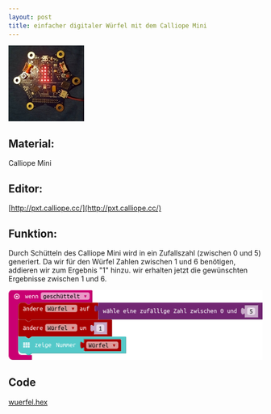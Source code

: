 ```yaml
---
layout: post
title: einfacher digitaler Würfel mit dem Calliope Mini
---
```

![](/images/IMG_20171114_181017_929.jpg)

## Material:

Calliope Mini

## Editor:

[http://pxt.calliope.cc/](http://pxt.calliope.cc/)

## Funktion:

Durch Schütteln des Calliope Mini wird in ein Zufallszahl (zwischen 0 und 5) generiert.
Da wir für den Würfel Zahlen zwischen 1 und 6 benötigen, addieren wir zum Ergebnis "1" hinzu.
wir erhalten jetzt die gewünschten Ergebnisse zwischen 1 und 6.

![](/images/mini-Screenshot.png)


## Code
[wuerfel.hex](/appendix/code/wuerfel.hex)
